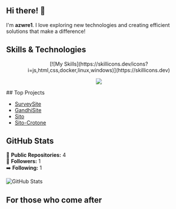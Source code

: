 ## Hi there! 👋

I'm **azwre1**. I love exploring new technologies and creating efficient solutions that make a difference!

## Skills & Technologies

<p align="center">[![My Skills](https://skillicons.dev/icons?i=js,html,css,docker,linux,windows)](https://skillicons.dev)</p>
<p align="center">
  <a href="https://skillicons.dev">
    <img src="[https://skillicons.dev/icons?i=git,kubernetes,docker,c,vim"](https://skillicons.dev/icons?i=js,html,css,docker,linux,windows)](https://skillicons.dev)" />
  </a>
</p>
## Top Projects

- [SurveySite](https://github.com/azwre1/SurveySite)
- [GandhiSite](https://github.com/azwre1/GandhiSite)
- [Sito](https://github.com/azwre1/Sito)
- [Sito-Crotone](https://github.com/azwre1/Sito-Crotone)

## GitHub Stats

🌟 **Public Repositories:** 4  
👥 **Followers:** 1  
➡️ **Following:** 1  

![GitHub Stats](https://github-readme-stats.vercel.app/api?username=azwre1&show_icons=true&theme=radical)

## For those who come after 

